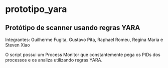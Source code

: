 # prototipo_yara

## Protótipo de scanner usando regras YARA

Integrantes: Guilherme Fugita, Gustavo Pita, Raphael Romeu, Regina Maria e Steven Xiao

O script possui um Process Monitor que constantemente pega os PIDs dos processos e os analiza utilizando regras YARA.

